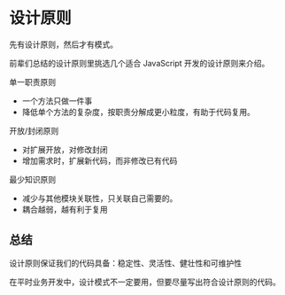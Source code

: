 
# 设计原则

先有设计原则，然后才有模式。

前辈们总结的设计原则里挑选几个适合 JavaScript 开发的设计原则来介绍。 


单一职责原则
  - 一个方法只做一件事
  - 降低单个方法的复杂度，按职责分解成更小粒度，有助于代码复用。


开放/封闭原则
  - 对扩展开放，对修改封闭
  - 增加需求时，扩展新代码，而非修改已有代码


最少知识原则
  - 减少与其他模块关联性，只关联自己需要的。
  - 耦合越弱，越有利于复用


## 总结

设计原则保证我们的代码具备：稳定性、灵活性、健壮性和可维护性

在平时业务开发中，设计模式不一定要用，但要尽量写出符合设计原则的代码。
